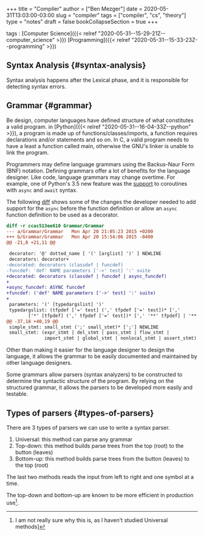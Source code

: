 +++
title = "Compiler"
author = ["Ben Mezger"]
date = 2020-05-31T13:03:00-03:00
slug = "compiler"
tags = ["compiler", "cs", "theory"]
type = "notes"
draft = false
bookCollapseSection = true
+++

tags
: [Computer Science]({{< relref "2020-05-31--15-29-21Z--computer_science" >}}) [Programming]({{< relref "2020-05-31--15-33-23Z--programming" >}})

## Syntax Analysis {#syntax-analysis}

Syntax analysis happens after the Lexical phase, and it is responsible for detecting
syntax errors.

## Grammar {#grammar}

Be design, computer languages have defined structure of what constitutes a
valid program. in [Python]({{< relref "2020-05-31--16-04-33Z--python" >}}), a program is made up of functions/classes/imports, a
function requires declarations and/or statements and so on. In C, a valid
program needs to have a least a function called main, otherwise the GNU's linker is
unable to link the program.

Programmers may define language grammars using the Backus-Naur Form (BNF)
notation. Defining grammars offer a lot of benefits for the language designer.
Like code, language grammars may change overtime. For example, one of Python's
3.5 new feature was the [support](https://bugs.python.org/issue24017) to coroutines with `async` and `await` syntax.

The following [diff](https://github.com/python/cpython/commit/7544508f0245173bff5866aa1598c8f6cce1fc5f#diff-cb0b9d6312c0d67f6d4aa1966766cedd) shows some of the changes the developer needed to add
support for the `async` before the function definition or allow an `async`
function definition to be used as a decorator.

```diff
diff -r ccac513ee610 Grammar/Grammar
--- a/Grammar/Grammar	Mon Apr 20 21:05:23 2015 +0200
+++ b/Grammar/Grammar	Mon Apr 20 15:54:06 2015 -0400
@@ -21,8 +21,11 @@

 decorator: '@' dotted_name [ '(' [arglist] ')' ] NEWLINE
 decorators: decorator+
-decorated: decorators (classdef | funcdef)
-funcdef: 'def' NAME parameters ['->' test] ':' suite
+decorated: decorators (classdef | funcdef | async_funcdef)
+
+async_funcdef: ASYNC funcdef
+funcdef: ('def' NAME parameters ['->' test] ':' suite)
+
 parameters: '(' [typedargslist] ')'
 typedargslist: (tfpdef ['=' test] (',' tfpdef ['=' test])* [','
        ['*' [tfpdef] (',' tfpdef ['=' test])* [',' '**' tfpdef] | '**' tfpdef]]
@@ -37,18 +40,19 @@
 simple_stmt: small_stmt (';' small_stmt)* [';'] NEWLINE
 small_stmt: (expr_stmt | del_stmt | pass_stmt | flow_stmt |
              import_stmt | global_stmt | nonlocal_stmt | assert_stmt)
```

Other than making it easier for the language designer to design the language, it
allows the grammar to be easily documented and maintained by other language
designers.

Some grammars allow parsers (syntax analyzers) to be constructed to determine
the syntactic structure of the program. By relying on the structured grammar, it
allows the parsers to be developed more easily and testable.

## Types of parsers {#types-of-parsers}

There are 3 types of parsers we can use to write a syntax parser.

1.  Universal: this method can parse any grammar
2.  Top-down: this method builds parse trees from the top (root) to the button (leaves)
3.  Bottom-up: this method builds parse trees from the button (leaves) to the top (root)

The last two methods reads the input from left to right and one symbol at a time.

The top-down and bottom-up are known to be more efficient in production use[^fn:1].

[^fn:1]: I am not really sure why this is, as I haven't studied Universal methods]
